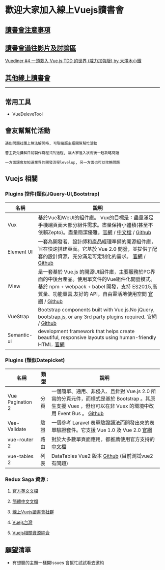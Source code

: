 # 歡迎大家加入線上Vuejs讀書會

## [讀書會注意事項](https://github.com/onlinereadbook/bookreactjs/tree/master/%E8%AE%80%E6%9B%B8%E6%9C%83%E6%B3%A8%E6%84%8F%E4%BA%8B%E9%A0%85)

## [讀書會過往影片及討論區](https://github.com/onlinereadbook/bookvuejs)

[Vuediner #4 一頭栽入 Vue.js TDD 的世界 (威力加強版) by 大澤木小鐵](https://www.youtube.com/watch?v=yeVgDph6wMQ&feature=youtu.be)


## [其他線上讀書會](https://github.com/onlinereadbook/bookreactjs/tree/master/其他線上讀書會)


---

## 常用工具

- VueDeleveTool

## 會友幫幫忙活動

```
遇到問題社團上無法解開時, 可聯絡版主招開幫幫忙活動

苦主要先講解目前製作寫程式的過程, 讓大家進入狀況後一起攻略問題

一方面讓會友知道業界的開發流程levelup, 另一方面也可以攻略問題
```
## Vuejs 相關

### Plugins 控件(類似JQuery-UI,Bootstrap)

|名稱|說明|
|---|---|
|Vux|基於Vue和WeUI的組件庫。 Vux的目標是：盡量​​滿足手機端頁面大部分組件需求。盡量保持小體積(甚至不依賴Zepto)。盡量簡潔優雅。[官網](https://vux.li) / [中文檔](https://vuxjs.gitbooks.io/vux/content/) / [Github](https://github.com/airyland/vux)|
|Element UI|一套為開發者、設計師和產品經理準備的開源組件庫，旨在快速搭建頁面。它基於 Vue 2.0 開發，並提供了配套的設計資源，充分滿足可定制化的需求。 [官網](http://element.eleme.io/) / [Github](https://github.com/ElemeFE/element) |
|IView|是一套基於 Vue.js 的開源UI組件庫，主要服務於PC界面的中後台產品。使用單文件的Vue組件化開發模式。基於 npm + webpack + babel 開發，支持 ES2015,高質量、功能豐富,友好的 API，自由靈活地使用空間 [官網](https://www.iviewui.com) / [Github](https://github.com/iview/iview) |
|VueStrap|Bootstrap components built with Vue.js.No jQuery, bootstrap.js, or any 3rd party plugins required. [官網](http://yuche.github.io/vue-strap/) / [Github](https://github.com/yuche/vue-strap) |
|Semantic-ui|development framework that helps create beautiful, responsive layouts using human-friendly HTML. [官網](http://semantic-ui.com/)|




### Plugins (類似Datepicket)
|名稱|類型|說明|
|---|---|---|
|Vue Pagination 2|分頁|一個簡單、通用、非侵入、且針對 Vue.js 2.0 所寫的分頁元件，而樣式是基於 Bootstrap 。其原生支援 Vuex ，但也可以在非 Vuex 的環境中改用 Event Bus 。 [Github](https://github.com/matfish2/vue-pagination-2)|
|Vee-Validate|驗證|一個參考 Laravel 表單驗證語法而開發出來的表單驗證套件。它支援 Vue 1.0 及 Vue 2.0 [官網](http://vee-validate.logaretm.com/)
|vue-router 2|路由|對於大多數單頁面應用，都推薦使用官方支持的 [中文檔](http://router.vuejs.org/zh-cn/index.html)|
|vue-tables 2|列表|DataTables Vue2 版本 [Github](https://github.com/matfish2/vue-tables-2) (目前測試vue2有問題)|


### Redux Saga 資源 :

1. [官方英文文檔](https://vuejs.org/)

2. [簡體中文文檔](http://vuefe.cn/)

32. [線上Vuejs讀書會社群](https://www.facebook.com/groups/616281401885574/)

4. [Vuejs台灣](https://www.facebook.com/groups/vuejs.tw/?fref=ts)

5. [Vuejs相關資源綜合](https://github.com/vuejs/awesome-vue)


## 願望清單

- 有想聽的主題一樣開Issues 會幫忙試試看去邀約
